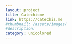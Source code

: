 ```yaml
---
layout: project
title: Catechisme
link: https://catechis.me
#thumbnail: /assets/images/
#description:
category: unicolored
---
```

